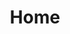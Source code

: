---
layout: layouts/index.njk
title: Home

menukey: home
permalink: /index.html

header: is a collaborative story sharing platform giving voices to the voiceless. We love Jesus, and we love the church.
---